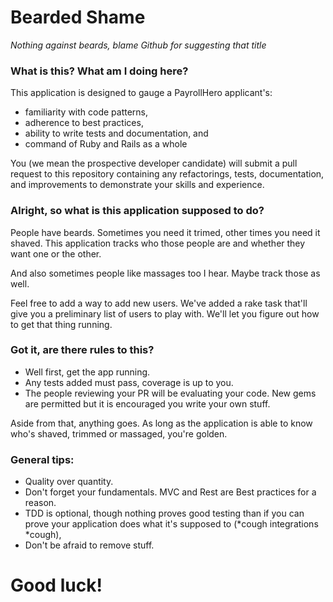 # Bearded Shame

*Nothing against beards, blame Github for suggesting that title*

### What is this? What am I doing here?

This application is designed to gauge a PayrollHero applicant's:

* familiarity with code patterns, 
* adherence to best practices,
* ability to write tests and documentation, and
* command of Ruby and Rails as a whole

You (we mean the prospective developer candidate) will submit a pull request to this repository containing any refactorings, tests, documentation, and improvements to demonstrate your skills and experience.

### Alright, so what is this application supposed to do?

People have beards. Sometimes you need it trimed, other times you need it shaved. This application tracks who those people are and whether they want one or the other. 

And also sometimes people like massages too I hear. Maybe track those as well.

Feel free to add a way to add new users. We've added a rake task that'll give you a preliminary list of users to play with. We'll let you figure out how to get that thing running. 

### Got it, are there rules to this?

* Well first, get the app running.
* Any tests added must pass, coverage is up to you.
* The people reviewing your PR will be evaluating your code. New gems are permitted but it is encouraged you write your own stuff.

Aside from that, anything goes. As long as the application is able to know who's shaved, trimmed or massaged, you're golden.

### General tips:

* Quality over quantity.
* Don't forget your fundamentals. MVC and Rest are Best practices for a reason.
* TDD is optional, though nothing proves good testing than if you can prove your application does what it's supposed to (*cough integrations *cough), 
* Don't be afraid to remove stuff.


# Good luck!
